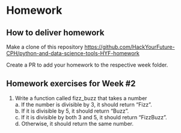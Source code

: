 # Homework

## How to deliver homework 

Make a clone of this repository https://github.com/HackYourFuture-CPH/python-and-data-science-tools-HYF-homework

Create a PR to add your homework to the respective week folder.

## Homework exercises for Week #2 

1.	Write a function called fizz_buzz that takes a number <br>
  a.	If the number is divisible by 3, it should return “Fizz”. <br>
  b.	If it is divisible by 5, it should return “Buzz”. <br>
  c.	If it is divisible by both 3 and 5, it should return “FizzBuzz”. <br>
  d.	Otherwise, it should return the same number. <br>



  
